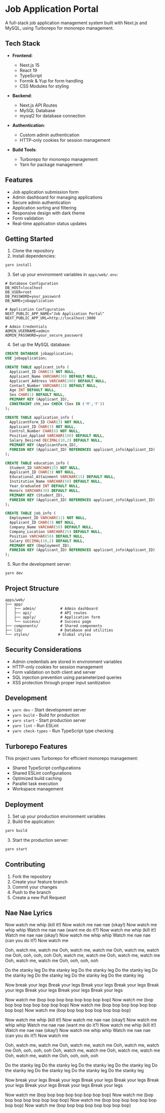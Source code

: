 # Job Application Portal

A full-stack job application management system built with Next.js and MySQL, using Turborepo for monorepo management.

## Tech Stack

- **Frontend**:

  - Next.js 15
  - React 19
  - TypeScript
  - Formik & Yup for form handling
  - CSS Modules for styling

- **Backend**:

  - Next.js API Routes
  - MySQL Database
  - mysql2 for database connection

- **Authentication**:

  - Custom admin authentication
  - HTTP-only cookies for session management

- **Build Tools**:
  - Turborepo for monorepo management
  - Yarn for package management

## Features

- Job application submission form
- Admin dashboard for managing applications
- Secure admin authentication
- Application sorting and filtering
- Responsive design with dark theme
- Form validation
- Real-time application status updates

## Getting Started

1. Clone the repository
2. Install dependencies:

```bash
yarn install
```

3. Set up your environment variables in `apps/web/.env`:

```env
# Database Configuration
DB_HOST=localhost
DB_USER=root
DB_PASSWORD=your_password
DB_NAME=jobapplication

# Application Configuration
NEXT_PUBLIC_APP_NAME="Job Application Portal"
NEXT_PUBLIC_APP_URL=http://localhost:3000

# Admin Credentials
ADMIN_USERNAME=admin
ADMIN_PASSWORD=your_secure_password
```

4. Set up the MySQL database:

```sql
CREATE DATABASE jobapplication;
USE jobapplication;

CREATE TABLE applicant_info (
  Applicant_ID CHAR(3) NOT NULL,
  Applicant_Name VARCHAR(30) DEFAULT NULL,
  Applicant_Address VARCHAR(100) DEFAULT NULL,
  Contact_Number VARCHAR(13) DEFAULT NULL,
  Age INT DEFAULT NULL,
  Sex CHAR(1) DEFAULT NULL,
  PRIMARY KEY (Applicant_ID),
  CONSTRAINT chk_sex CHECK (Sex IN ('M','F'))
);

CREATE TABLE application_info (
  ApplicantForm_ID CHAR(3) NOT NULL,
  Applicant_ID CHAR(3) NOT NULL,
  Control_Number CHAR(6) NOT NULL,
  Position_Applied VARCHAR(100) DEFAULT NULL,
  Salary_Desired DECIMAL(10,2) DEFAULT NULL,
  PRIMARY KEY (ApplicantForm_ID),
  FOREIGN KEY (Applicant_ID) REFERENCES applicant_info(Applicant_ID)
);

CREATE TABLE education_info (
  Student_ID VARCHAR(25) NOT NULL,
  Applicant_ID CHAR(3) NOT NULL,
  Educational_Attainment VARCHAR(15) DEFAULT NULL,
  Institution_Name VARCHAR(50) DEFAULT NULL,
  Year_Graduated INT DEFAULT NULL,
  Honors VARCHAR(30) DEFAULT NULL,
  PRIMARY KEY (Student_ID),
  FOREIGN KEY (Applicant_ID) REFERENCES applicant_info(Applicant_ID)
);

CREATE TABLE job_info (
  Employment_ID VARCHAR(12) NOT NULL,
  Applicant_ID CHAR(3) NOT NULL,
  Company_Name VARCHAR(50) DEFAULT NULL,
  Company_Location VARCHAR(25) DEFAULT NULL,
  Position VARCHAR(50) DEFAULT NULL,
  Salary DECIMAL(10,2) DEFAULT NULL,
  PRIMARY KEY (Employment_ID),
  FOREIGN KEY (Applicant_ID) REFERENCES applicant_info(Applicant_ID)
);
```

5. Run the development server:

```bash
yarn dev
```

## Project Structure

```
apps/web/
├── app/
│   ├── admin/           # Admin dashboard
│   ├── api/             # API routes
│   ├── apply/           # Application form
│   └── success/         # Success page
├── components/          # Shared components
├── lib/                 # Database and utilities
└── styles/             # Global styles
```

## Security Considerations

- Admin credentials are stored in environment variables
- HTTP-only cookies for session management
- Form validation on both client and server
- SQL injection prevention using parameterized queries
- XSS protection through proper input sanitization

## Development

- `yarn dev` - Start development server
- `yarn build` - Build for production
- `yarn start` - Start production server
- `yarn lint` - Run ESLint
- `yarn check-types` - Run TypeScript type checking

## Turborepo Features

This project uses Turborepo for efficient monorepo management:

- Shared TypeScript configurations
- Shared ESLint configurations
- Optimized build caching
- Parallel task execution
- Workspace management

## Deployment

1. Set up your production environment variables
2. Build the application:

```bash
yarn build
```

3. Start the production server:

```bash
yarn start
```

## Contributing

1. Fork the repository
2. Create your feature branch
3. Commit your changes
4. Push to the branch
5. Create a new Pull Request

## Nae Nae Lyrics

Now watch me whip (kill it!)
Now watch me nae nae (okay!)
Now watch me whip whip
Watch me nae nae (want me do it?)
Now watch me whip (kill it!)
Watch me nae nae (okay!)
Now watch me whip whip
Watch me nae nae (can you do it?)
Now watch me

Ooh, watch me, watch me
Ooh, watch me, watch me
Ooh, watch me, watch me
Ooh, ooh, ooh, ooh
Ooh, watch me, watch me
Ooh, watch me, watch me
Ooh, watch me, watch me
Ooh, ooh, ooh, ooh

Do the stanky leg
Do the stanky leg
Do the stanky leg
Do the stanky leg
Do the stanky leg
Do the stanky leg
Do the stanky leg
Do the stanky leg

Now break your legs
Break your legs
Break your legs
Break your legs
Break your legs
Break your legs
Break your legs
Break your legs

Now watch me (bop bop bop bop bop bop bop bop)
Now watch me (bop bop bop bop bop bop bop bop)
Now watch me (bop bop bop bop bop bop bop bop)
Now watch me (bop bop bop bop bop bop bop bop)

Now watch me whip (kill it!)
Now watch me nae nae (okay!)
Now watch me whip whip
Watch me nae nae (want me do it?)
Now watch me whip (kill it!)
Watch me nae nae (okay!)
Now watch me whip whip
Watch me nae nae (can you do it?)
Now watch me

Ooh, watch me, watch me
Ooh, watch me, watch me
Ooh, watch me, watch me
Ooh, ooh, ooh, ooh
Ooh, watch me, watch me
Ooh, watch me, watch me
Ooh, watch me, watch me
Ooh, ooh, ooh, ooh

Do the stanky leg
Do the stanky leg
Do the stanky leg
Do the stanky leg
Do the stanky leg
Do the stanky leg
Do the stanky leg
Do the stanky leg

Now break your legs
Break your legs
Break your legs
Break your legs
Break your legs
Break your legs
Break your legs
Break your legs

Now watch me (bop bop bop bop bop bop bop bop)
Now watch me (bop bop bop bop bop bop bop bop)
Now watch me (bop bop bop bop bop bop bop bop)
Now watch me (bop bop bop bop bop bop bop bop)
